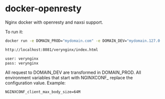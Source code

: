 # docker-openresty
Nginx docker with openresty and naxsi support.

To run it:
``` bash
docker run -e DOMAIN_PROD="mydomain.com" -e DOMAIN_DEV="mydomain.127.0.0.1.xip.io" -p 8081:8081 -p 8080:8080   oondeo/openresty

http://localhost:8081/verynginx/index.html

user: verynginx
pass: verynginx
```

All request to DOMAIN_DEV are transformed in DOMAIN_PROD.
All environment variables that start with NGINXCONF_ replace the configuration value. Example:
```
NGINXCONF_client_max_body_size=64M
```


